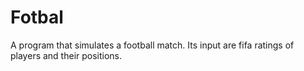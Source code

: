 # Fotbal
A program that simulates a football match. Its input are fifa ratings of players and their positions.
